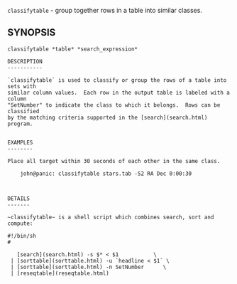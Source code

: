 

`classifytable` - group together rows in a table into similar classes.

SYNOPSIS
--------

```
classifytable *table* *search_expression*

DESCRIPTION
-----------

`classifytable` is used to classify or group the rows of a table into sets with
similar column values.  Each row in the output table is labeled with a column
"SetNumber" to indicate the class to which it belongs.  Rows can be classified
by the matching criteria supported in the [search](search.html) program.


EXAMPLES
--------

Place all target within 30 seconds of each other in the same class.

```
        john@panic: classifytable stars.tab -S2 RA Dec 0:00:30
```


DETAILS
-------

~classifytable~ is a shell script which combines search, sort and compute:

#!/bin/sh
#

   [search](search.html) -s $* < $1           \
 | [sorttable](sorttable.html) -u `headline < $1` \
 | [sorttable](sorttable.html) -n SetNumber      \
 | [reseqtable](reseqtable.html)

